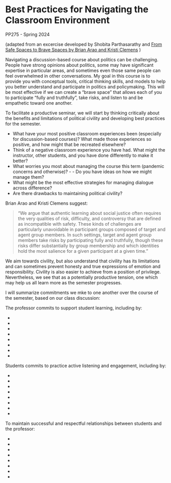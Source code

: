 # Best Practices for Navigating the Classroom Environment 

PP275 - Spring 2024

(adapted from an excercise developed by Shobita Parthasarathy and [From Safe Spaces to Brave Spaces by Brian Arao and Kristi Clemens](https://www.anselm.edu/sites/default/files/Documents/Center%20for%20Teaching%20Excellence/From%20Safe%20Spaces%20to%20Brave%20Spaces.pdf) )

Navigating a discussion-based course about politics can be challenging. People have strong opinions about politics, some may have significant expertise in particular areas, and sometimes even those same people can feel overwhelmed in other conversations. My goal in this course is to provide you with conceptual tools, critical thinking skills, and models to help you better understand and participate in politics and policymaking. This will be most effective if we can create a “brave space” that allows each of you to participate “fully and truthfully”, take risks, and listen to and be empathetic toward one another. 

To facilitate a productive seminar, we will start by thinking critically about the benefits and limitations of political civility and developing best practices for the semester. 

- What have your most positive classroom experiences been (especially for discussion-based courses)? What made those experiences so positive, and how might that be recreated elsewhere?
- Think of a negative classroom experience you have had. What might the instructor, other students, and you have done differently to make it better?
- What worries you most about managing the course this term (pandemic concerns and otherwise)? - - Do you have ideas on how we might manage them?
- What might be the most effective strategies for managing dialogue across difference?
- Are there drawbacks to maintaining political civility?

Brian Arao and Kristi Clemens suggest: 

> “We argue that authentic learning about social justice often requires the very qualities of risk, difficulty, and controversy that are defined as incompatible with safety. These kinds of challenges are particularly unavoidable in participant groups composed of target and agent group members. In such settings, target and agent group members take risks by participating fully and truthfully, though these risks differ substantially by group membership and which identities hold the most salience for a given participant at a given time.” 

We aim towards civility, but also understand that civility has its limitations and can sometimes prevent honesty and true expressions of emotion and responsibility. Civility is also easier to achieve from a position of privilege. Nevertheless, we see that as a potentially productive tension, one which may help us all learn more as the semester progresses. 

I will summarize commitments we  mke to one another over the course of the semester, based on our class discussion: 

The professor commits to support student learning, including by:

-
-
-
-
-
-
-
-

<!--Helping students learn how to engage in complex and sometimes sensitive conversations, including encouraging speakers who may be reticent
Structuring and guiding discussions, to facilitate student learning and keep conversations on-topic 
Bringing insights together (from students and readings) to enhance utility and clarify takeaways
Maintaining clear expectations of students (including keeping course materials organized)
Welcoming different perspectives and opinions - including those that may be unpopular or contrary to their own
--> 

Students commits to practice active listening and engagement, including by:

-
-
-
-
-
-
-
-

<!--
Arriving to class prepared and on time, having done the readings and ready to discuss them
Asking clarifying questions when necessary - including as a way to avoid misunderstandings or incorrect assumptions of another’s statement 
Turning off distractions, particularly if note-taking using a laptop
Practicing patience (e.g., allowing people time to respond)
Listening with the intention of understanding the speaker’s comment and perspective, rather than solely to offer a response 
Students commit to cultivating a respectful classroom environment, including by: 
Interrogating how your own social location, identity, and privilege influences your decisions to participate or not participate in a conversation. Interrogate how others may not get the privilege to make that choice. 
Privileging legibility to one another (that means using plain language when possible, and speaking loudly and clearly). Create space for others to ask questions when they don’t understand a particular topic, acronym, etc. 
Avoiding assumptions about one another and their opinions or expertise based on how we perceive their identities. 
We agree not to let “civility” bar us from engaging in difficult conversations, and can support this goal by:
Using affective language to communicate--“I think…” or “I feel” (rather than, “X is…”)--to avoid misappropriation of blame and responsibility
Taking responsibility for our own comments - not just their intention, but also their impact
Being critical of ideas rather than the person who may hold them
Practicing self-awareness in terms of participation: knowing when to add your voice versus letting others do so (being ready to step back when we have been dominating the conversation, and step up when we have been quiet
--> 


To maintain successful and respectful relationships between students and the professor:

-
-
-
-
-
-
-
-

<!--
Students will communicate requests for possible accommodations as soon as they can
Professor should humanize themselves to students
All members of the classroom — students, faculty, graduate student instructor — should help ensure accountability during class sessions by addressing problematic behaviors/language or when norms are broken. 
--> 
